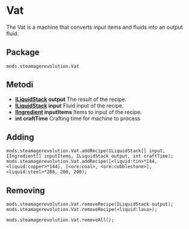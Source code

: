 # Vat

The Vat is a machine that converts input items and fluids into an output fluid.

## Package
`mods.steamagerevolution.Vat`

## Metodi

- **[ILiquidStack](/Vanilla/Liquids/ILiquidStack/) output** The result of the recipe.
- **[ILiquidStack](/Vanilla/Liquids/ILiquidStack/) input** Fluid input of the recipe.
- **[IIngredient](/Vanilla/Variable_Types/IIngredient/) inputItems** Items to input of the recipe.
- **int craftTime** Crafting time for machine to process

## Adding

```zenscript
mods.steamagerevolution.Vat.addRecipe(ILiquidStack[] input, IIngredient[] inputItems, ILiquidStack output, int craftTime);
mods.steamagerevolution.Vat.addRecipe([<liquid:tin>*144, <liquid:copper>*144], [<ore:coal>, <ore:cobblestone>], <liquid:steel>*288, 200, 200);
```

## Removing

```zenscript
mods.steamagerevolution.Vat.removeRecipe(ILiquidStack output);
mods.steamagerevolution.Vat.removeRecipe(<liquid:lava>);

mods.steamagerevolution.Vat.removeAll();
```

